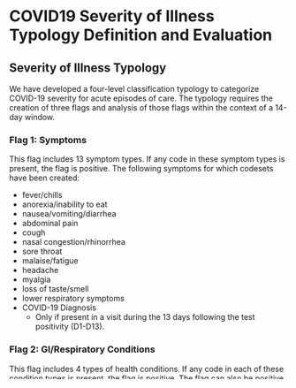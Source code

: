 # COVID19 Severity of Illness Typology Definition and Evaluation


## Severity of Illness Typology

We have developed a four-level classification typology to categorize COVID-19 severity for acute episodes of care. The typology requires the creation of three flags and analysis of those flags within the context of a 14-day window. 

### Flag 1: Symptoms

This flag includes 13 symptom types. If any code in these symptom types is present, the flag is positive. The following symptoms for which codesets have been created:
- fever/chills
- anorexia/inability to eat
- nausea/vomiting/diarrhea
- abdominal pain
- cough
- nasal congestion/rhinorrhea
- sore throat
- malaise/fatigue
- headache
- myalgia
- loss of taste/smell
- lower respiratory symptoms
- COVID-19 Diagnosis
  - Only if present in a visit during the 13 days following the test positivity (D1-D13).

### Flag 2: GI/Respiratory Conditions
This flag includes 4 types of health conditions. If any code in each of these condition types is present, the flag is positive. The flag can also be positive if IV fluids are given in the ED or another outpatient setting.

- Bronchitis
- Bronchiolitis
- Gastroenteritis/Dehydration
- Pneumonia
- Guillain Barre 

This flag also includes:
- Administration of intravenous fluids in the ED or  ED to Inpatient (within 6 hours of admission), or outpatient setting.

### Flag 3: Unstable Conditions
This Flag is positive if there is a diagnosis code for any of the following condition or the patient has evidence of receiving care in the ICU:

- Health conditions
- Acute respiratory distress syndrome
- Encephalopathy, encephalitis, MIS, myocarditis, pericarditis, thrombosis, myocardial infarction, embolism, acute kidney injury, Kawasaki, acute hepatic failure, cardiac arrhythmia, acute viral transverse myelitis, macrophage activation syndrome
- Respiratory failure
- Sepsis
- Shock
- Evidence of a critical care service requirement:
- Admitted to ICU/NICU/PICU/CICU at any time during an included hospitalization
- Mechanically ventilated at any time during an included hospitalization
- Noninvasive mechanical ventilation
- Received pressor support
- Death
  - During the hospitalization

## Evaluation

#### Utilization Measures

- COVID 19 Medication Use
- COVID 19 Diagnosis
- Hospitalizations
- Outpatient Visits (Follow-up)

#### Logistic Regression
  - Health Condtions
    - Obesity 
    - Asthma (no prior admission in past 12 months)
    - Asthma (with prior admission in the past 12 months)
    - Diabetes mellitus (both types)
    - Cancer actively treated
    - Cancer non-activerly treated
    - Trisomy 21
    - Sickle cell disease
    - Prematurity
  - PMCA Categories
    - None
    - Non-Complex Chronic
    - Complex Chronic   
